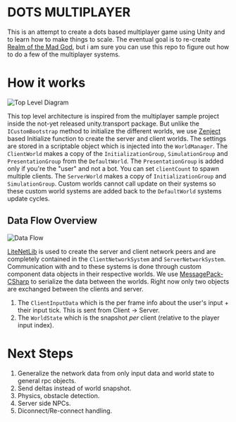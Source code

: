 # DOTS MULTIPLAYER 
This is an attempt to create a dots based multiplayer game using Unity and to learn how to make things to scale. The eventual goal is to re-create [Realm of the Mad God](https://www.realmofthemadgod.com/), but i am sure you can use this repo to figure out how to do a few of the multiplayer systems. 

# How it works

![Top Level Diagram](https://user-images.githubusercontent.com/7590634/69215448-c154a400-0b8f-11ea-81d3-4e49193ca629.png)

This top level architecture is inspired from the multiplayer sample project inside the not-yet released unity.transport package. But unlike the `ICustomBootstrap` method to initialize the different worlds, we use [Zenject](https://github.com/modesttree/Zenject) based Initialize function to create the server and client worlds. The settings are stored in a scriptable object which is injected into the `WorldManager`. The `ClientWorld` makes a copy of the `InitializationGroup`, `SimulationGroup` and `PresentationGroup` from the `DefaultWorld`. The `PresentationGroup` is added only if you're the "user" and not a bot. You can set `clientCount` to spawn multiple clients. The `ServerWorld` makes a copy of `InitializationGroup` and `SimulationGroup`. Custom worlds cannot call update on their systems so these custom world systems are added back to the `DefaultWorld` systems update cycles. 

## Data Flow Overview
![Data Flow](https://user-images.githubusercontent.com/7590634/69216814-16de8000-0b93-11ea-992d-449c5eef1101.png)

[LiteNetLib](https://github.com/RevenantX/LiteNetLib) is used to create the server and client network peers and are completely contained in the `ClientNetworkSystem` and `ServerNetworkSystem`. Communication with and to these systems is done through custom component data objects in their respective worlds. We use [MessagePack-CSharp](https://github.com/neuecc/MessagePack-CSharp) to serialize the data between the worlds. Right now only two objects are exchanged between the clients and server. 
1. The `ClientInputData` which is the per frame info about the user's input + their input tick. This is sent from Client -> Server.
2. The `WorldState` which is the snapshot _per_ client (relative to the player input index). 

# Next Steps
1. Generalize the network data from only input data and world state to general rpc objects. 
2. Send deltas instead of world snapshot.
3. Physics, obstacle detection.
4. Server side NPCs. 
5. Diconnect/Re-connect handling.
